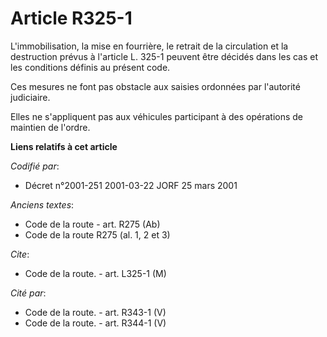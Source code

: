# Article R325-1

L'immobilisation, la mise en fourrière, le retrait de la circulation et la destruction prévus à l'article L. 325-1 peuvent
être décidés dans les cas et les conditions définis au présent code.

Ces mesures ne font pas obstacle aux saisies ordonnées par l'autorité judiciaire.

Elles ne s'appliquent pas aux véhicules participant à des opérations de maintien de l'ordre.

**Liens relatifs à cet article**

_Codifié par_:

  - Décret n°2001-251 2001-03-22 JORF 25 mars 2001

_Anciens textes_:

  - Code de la route - art. R275 (Ab)
  - Code de la route R275 (al. 1, 2 et 3)

_Cite_:

  - Code de la route. - art. L325-1 (M)

_Cité par_:

  - Code de la route. - art. R343-1 (V)
  - Code de la route. - art. R344-1 (V)
